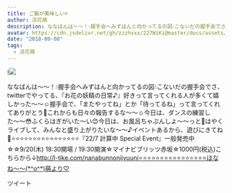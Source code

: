 ```yaml
---
title: ご飯が美味しい☺️
author: 涼花萌
description: ななばんは〜〜！💧握手会へみずはんと向かってるの図💧こないだの握手会でさ、twitterでやってる、『お花の妖精の日常♪』好きって言ってくれる人が多くて嬉しかった〜〜☺️握手会で、「またやってね」とか「待って...
avatar: https://cdn.jsdelivr.net/gh/zzzhxxx/227WiKi@master/docs/assets/photo/avatar/moe.jpg
date: "2018-09-08"
tags:
  - 涼花萌
---
```


!![](https://cdn.jsdelivr.net/gh/zzzhxxx/227WiKi-image@master/blog-image/moe-2018-09-08_1.jpg)


ななばんは〜〜！💧握手会へみずはんと向かってるの図💧こないだの握手会でさ、twitterでやってる、『お花の妖精の日常♪』好きって言ってくれる人が多くて嬉しかった〜〜☺️握手会で、「またやってね」とか「待ってるね」って言ってくれてありがとう💓これからも日々の報告するな〜〜☺️今日は、ダンスの練習した〜〜😳ふくらはぎがいた〜い😊今日は、お風呂ちゃぷんしよ〜〜っと🛀はやくライブして、みんなと盛り上がりたいな〜〜♪イベントあるから、遊びにきてね💓⭐️⭐️⭐️⭐️⭐️⭐️⭐️⭐️⭐️⭐️⭐️⭐️⭐️⭐️⭐️⭐️『22/7 計算中 Special Event』一般発売中☆☆9/20(木) 18:30開場 / 19:30開演☆マイナビブリッツ赤坂☆1000円(税込)こちらから↓http://l-tike.com/nanabunnonijyuuni⭐️⭐️⭐️⭐️⭐️⭐️⭐️⭐️⭐️⭐️⭐️⭐️⭐️⭐️⭐️⭐️ほなね〜〜(*^o^*)萌より♡


ツイート



